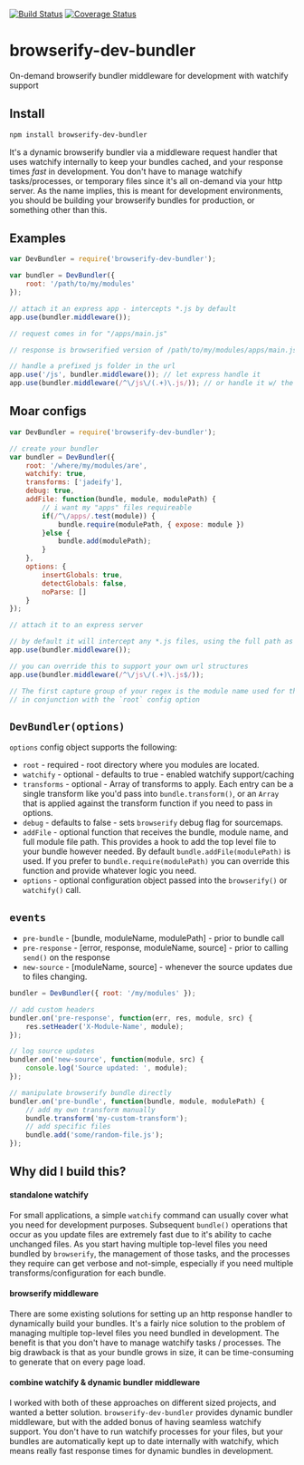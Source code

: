 [![Build Status](https://travis-ci.org/selfcontained/browserify-dev-bundler.svg?branch=master)](https://travis-ci.org/selfcontained/browserify-dev-bundler)
[![Coverage Status](https://img.shields.io/coveralls/selfcontained/browserify-dev-bundler.svg)](https://coveralls.io/r/selfcontained/browserify-dev-bundler?branch=master)


browserify-dev-bundler
======================

On-demand browserify bundler middleware for development with watchify support

## Install

```bash
npm install browserify-dev-bundler
```

It's a dynamic browserify bundler via a middleware request handler that uses watchify internally to keep your bundles cached, and your response times *fast* in development.  You don't have to manage watchify tasks/processes, or temporary files since it's all on-demand via your http server.  As the name implies, this is meant for development environments, you should be building your browserify bundles for production, or something other than this.

## Examples

```javascript
var DevBundler = require('browserify-dev-bundler');

var bundler = DevBundler({
    root: '/path/to/my/modules'
});

// attach it an express app - intercepts *.js by default
app.use(bundler.middleware());

// request comes in for "/apps/main.js"

// response is browserified version of /path/to/my/modules/apps/main.js

// handle a prefixed js folder in the url
app.use('/js', bundler.middleware()); // let express handle it
app.use(bundler.middleware(/^\/js\/(.+)\.js/)); // or handle it w/ the bundler
```

## Moar configs

```javascript
var DevBundler = require('browserify-dev-bundler');

// create your bundler
var bundler = DevBundler({
    root: '/where/my/modules/are',
    watchify: true,
    transforms: ['jadeify'],
    debug: true,
    addFile: function(bundle, module, modulePath) {
        // i want my "apps" files requireable
        if(/^\/apps/.test(module)) {
            bundle.require(modulePath, { expose: module })
        }else {
            bundle.add(modulePath);
        }
    },
    options: {
        insertGlobals: true,
        detectGlobals: false,
        noParse: []
    }
});

// attach it to an express server

// by default it will intercept any *.js files, using the full path as the module name
app.use(bundler.middleware());

// you can override this to support your own url structures
app.use(bundler.middleware(/^\/js\/(.+)\.js$/));

// The first capture group of your regex is the module name used for the bundle
// in conjunction with the `root` config option
```

## `DevBundler(options)`

`options` config object supports the following:
+    `root` - required - root directory where you modules are located.
+    `watchify` - optional - defaults to true - enabled watchify support/caching
+    `transforms` - optional - Array of transforms to apply.  Each entry can be a single transform like you'd pass into `bundle.transform()`, or an `Array` that is applied against the transform function if you need to pass in options.
+    `debug` - defaults to false - sets `browserify` debug flag for sourcemaps.
+    `addFile` - optional function that receives the bundle, module name, and full module file path.  This provides a hook to add the top level file to your bundle however needed.  By default `bundle.addFile(modulePath)` is used.  If you prefer to `bundle.require(modulePath)` you can override this function and provide whatever logic you need.
+    `options` - optional configuration object passed into the `browserify()` or `watchify()` call.

## `events`

+    `pre-bundle` - [bundle, moduleName, modulePath] - prior to bundle call
+    `pre-response` - [error, response, moduleName, source] - prior to calling `send()` on the response
+    `new-source` - [moduleName, source] - whenever the source updates due to files changing.

```javascript
bundler = DevBundler({ root: '/my/modules' });

// add custom headers
bundler.on('pre-response', function(err, res, module, src) {
    res.setHeader('X-Module-Name', module);
});

// log source updates
bundler.on('new-source', function(module, src) {
    console.log('Source updated: ', module);
});

// manipulate browserify bundle directly
bundler.on('pre-bundle', function(bundle, module, modulePath) {
    // add my own transform manually
    bundle.transform('my-custom-transform');
    // add specific files
    bundle.add('some/random-file.js');
});
```

## Why did I build this?

#### standalone watchify

For small applications, a simple `watchify` command can usually cover what you need for development purposes.  Subsequent `bundle()` operations that occur as you update files are extremely fast due to it's ability to cache unchanged files.  As you start having multiple top-level files you need bundled by `browserify`, the management of those tasks, and the processes they require can get verbose and not-simple, especially if you need multiple transforms/configuration for each bundle.

#### browserify middleware

There are some existing solutions for setting up an http response handler to dynamically build your bundles.  It's a fairly nice solution to the problem of managing multiple top-level files you need bundled in development.  The benefit is that you don't have to manage watchify tasks / processes.  The big drawback is that as your bundle grows in size, it can be time-consuming to generate that on every page load.

#### combine watchify & dynamic bundler middleware

I worked with both of these approaches on different sized projects, and wanted a better solution.  `browserify-dev-bundler` provides dynamic bundler middleware, but with the added bonus of having seamless watchify support.  You don't have to run watchify processes for your files, but your bundles are automatically kept up to date internally with watchify, which means really fast response times for dynamic bundles in development.
